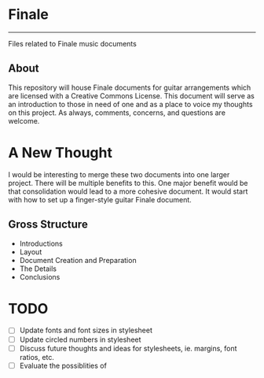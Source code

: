 # Finale #

-------------------------------------------------------------------------------

Files related to Finale music documents

## About ##

This repository will house Finale documents for guitar arrangements
which are licensed with a Creative Commons License. This document will
serve as an introduction to those in need of one and as a place to
voice my thoughts on this project. As always, comments, concerns, and
questions are welcome.

# A New Thought #

I would be interesting to merge these two documents into one larger
project. There will be multiple benefits to this. One major benefit
would be that consolidation would lead to a more cohesive document. It
would start with how to set up a finger-style guitar Finale document.

## Gross Structure ##

  * Introductions
  * Layout
  * Document Creation and Preparation
  * The Details
  * Conclusions

# TODO #

- [ ] Update fonts and font sizes in stylesheet
- [ ] Update circled numbers in stylesheet
- [ ] Discuss future thoughts and ideas for stylesheets, ie. margins,
      font ratios, etc.
- [ ] Evaluate the possiblities of
